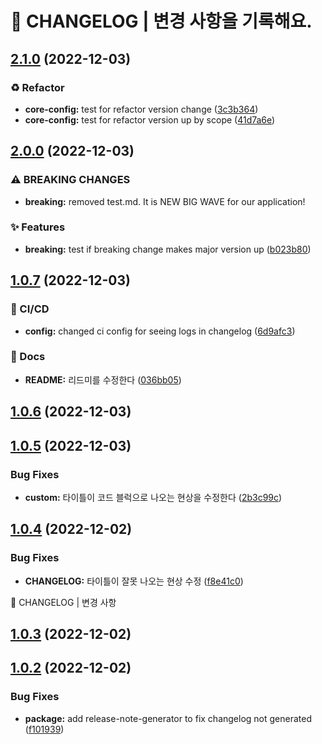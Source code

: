 # 🚦 CHANGELOG | 변경 사항을 기록해요.

## [2.1.0](https://github.com/JengYoung/semantic-release-test/compare/v2.0.0...v2.1.0) (2022-12-03)


### ♻️ Refactor

* **core-config:** test for refactor version change ([3c3b364](https://github.com/JengYoung/semantic-release-test/commit/3c3b364d9555bd58d1938354f91e7d9baf9a1073))
* **core-config:** test for refactor version up by scope ([41d7a6e](https://github.com/JengYoung/semantic-release-test/commit/41d7a6e27aec8fffd8b73d9743cdcf0b8932d81b))

## [2.0.0](https://github.com/JengYoung/semantic-release-test/compare/v1.0.7...v2.0.0) (2022-12-03)


### ⚠ BREAKING CHANGES

* **breaking:** removed test.md. It is NEW BIG WAVE for our application!

### ✨ Features

* **breaking:** test if breaking change makes major version up ([b023b80](https://github.com/JengYoung/semantic-release-test/commit/b023b809cf26048b06535d934b2b98d090ee2e13))

## [1.0.7](https://github.com/JengYoung/semantic-release-test/compare/v1.0.6...v1.0.7) (2022-12-03)


### 💫 CI/CD

* **config:** changed ci config for seeing logs in changelog ([6d9afc3](https://github.com/JengYoung/semantic-release-test/commit/6d9afc35ea217c11721d2edd40df94359db289f6))


### 📝 Docs

* **README:** 리드미를 수정한다 ([036bb05](https://github.com/JengYoung/semantic-release-test/commit/036bb0558e6789adcf4335ed769842cc531d8139))

## [1.0.6](https://github.com/JengYoung/semantic-release-test/compare/v1.0.5...v1.0.6) (2022-12-03)

## [1.0.5](https://github.com/JengYoung/semantic-release-test/compare/v1.0.4...v1.0.5) (2022-12-03)


### Bug Fixes

* **custom:** 타이틀이 코드 블럭으로 나오는 현상을 수정한다 ([2b3c99c](https://github.com/JengYoung/semantic-release-test/commit/2b3c99c8fb5352ccc9180516b118086202d22a0c))

## [1.0.4](https://github.com/JengYoung/semantic-release-test/compare/v1.0.3...v1.0.4) (2022-12-02)


### Bug Fixes

* **CHANGELOG:** 타이틀이 잘못 나오는 현상 수정 ([f8e41c0](https://github.com/JengYoung/semantic-release-test/commit/f8e41c08336afaee4896b9e159ed5e36fe7b936e))

🚦 CHANGELOG | 변경 사항

## [1.0.3](https://github.com/JengYoung/semantic-release-test/compare/v1.0.2...v1.0.3) (2022-12-02)

## [1.0.2](https://github.com/JengYoung/semantic-release-test/compare/v1.0.1...v1.0.2) (2022-12-02)


### Bug Fixes

* **package:** add release-note-generator to fix changelog not generated ([f101939](https://github.com/JengYoung/semantic-release-test/commit/f1019394ea91aa55ecdb56ba3a13b6739e9e448a))
